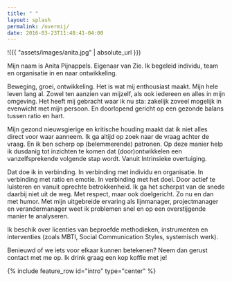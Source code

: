 ```yaml
---
title: " "
layout: splash
permalink: /overmij/
date: 2016-03-23T11:48:41-04:00
---
```


!({{ "assets/images/anita.jpg" | absolute_url }})

<p>
Mijn naam is Anita Pijnappels. Eigenaar van Zie. Ik begeleid individu,  team 
en organisatie in en naar ontwikkeling. 
</p>
<p>
Beweging, groei, ontwikkeling. Het is wat mij enthousiast maakt. Mijn hele 
leven lang al. Zowel ten aanzien van mijzelf,  als ook iedereen en alles in mijn 
omgeving. Het heeft mij gebracht waar ik nu sta: zakelijk zoveel mogelijk in 
evenwicht met mijn persoon. En doorlopend gericht op een gezonde balans 
tussen ratio en hart.
</p>
<p>
Mijn gezond nieuwsgierige en kritische houding maakt dat ik niet alles direct voor 
waar aanneem. Ik ga altijd op zoek naar de vraag achter de vraag. En ik ben scherp 
op (belemmerende) patronen. Op deze manier help ik dusdanig tot inzichten te 
komen dat (door)ontwikkelen een vanzelfsprekende volgende stap wordt. Vanuit 
Intrinsieke overtuiging.
</p>
<p>
Dat doe ik in verbinding. In verbinding met individu en organisatie. In verbinding met ratio en emotie. In verbinding met het doel.  Door actief te luisteren en vanuit oprechte betrokkenheid.  Ik ga het scherpst van de snede daarbij niet uit de weg. Met respect, maar ook doelgericht. Zo nu en dan met humor.
Met mijn uitgebreide ervaring als lijnmanager, projectmanager en verandermanager weet ik problemen snel en op een overstijgende manier te analyseren.
</p>
<p>
Ik beschik over licenties van beproefde methodieken, instrumenten en interventies (zoals MBTI, Social Communication Styles, systemisch werk).
</p>
<p>
Benieuwd of we iets voor elkaar kunnen betekenen? Neem dan gerust contact met me op. Ik drink graag een kop koffie met je!
</p>

{% include feature_row id="intro" type="center" %}

